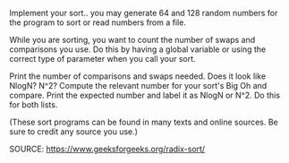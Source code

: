Implement your sort..  you may generate 64 and 128  random numbers for the program to sort or read numbers from a file.  

While you are sorting, you want to count the number of swaps and comparisons you use.  Do this by having a global variable or using the correct type of parameter when you call your sort.

Print the number of comparisons and swaps needed.  Does it look like NlogN?  N^2?  Compute the relevant number for your sort's Big Oh and compare.  Print the expected number and label it as NlogN or N^2.   Do this for both lists.

(These sort programs can be found in many texts and online sources.  Be sure to credit any source you use.)

SOURCE: https://www.geeksforgeeks.org/radix-sort/
